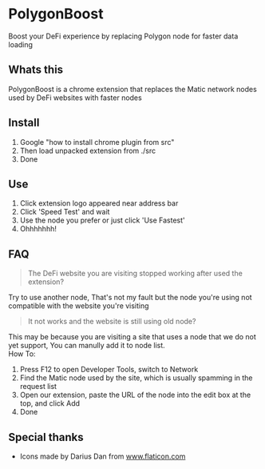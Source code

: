 # PolygonBoost
Boost your DeFi experience by replacing Polygon node for faster data loading

## Whats this
PolygonBoost is a chrome extension that replaces the Matic network nodes used by DeFi websites with faster nodes

## Install
1. Google "how to install chrome plugin from src"
2. Then load unpacked extension from ./src
3. Done

## Use
1. Click extension logo appeared near address bar
2. Click 'Speed Test' and wait
3. Use the node you prefer or just click 'Use Fastest'
4. Ohhhhhhh!

## FAQ
> The DeFi website you are visiting stopped working after used the extension?

Try to use another node, That's not my fault but the node you're using not compatible with the website you're visiting
> It not works and the website is still using old node?

This may be because you are visiting a site that uses a node that we do not yet support, You can manully add it to node list.\
How To:
1. Press F12 to open Developer Tools, switch to Network
2. Find the Matic node used by the site, which is usually spamming in the request list
3. Open our extension, paste the URL of the node into the edit box at the top, and click Add
4. Done

## Special thanks
- Icons made by Darius Dan from www.flaticon.com